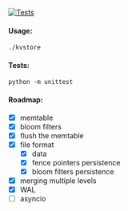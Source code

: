 [![Tests](https://github.com/nikosgavalas/kvstore/actions/workflows/run_tests.yml/badge.svg)](https://github.com/nikosgavalas/kvstore/actions/workflows/run_tests.yml)

#### Usage:

`./kvstore`

#### Tests:

`python -m unittest`

#### Roadmap:

- [x] memtable
- [x] bloom filters
- [x] flush the memtable
- [x] file format
  - [x] data
  - [x] fence pointers persistence
  - [x] bloom filters persistence
- [x] merging multiple levels
- [x] WAL
- [ ] asyncio
